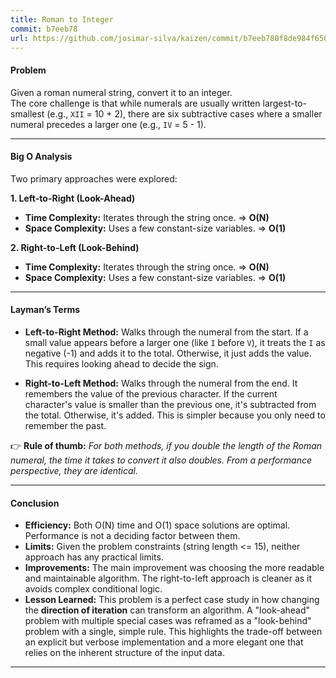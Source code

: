 ```yaml
---
title: Roman to Integer
commit: b7eeb78
url: https://github.com/josimar-silva/kaizen/commit/b7eeb780f8de984f65062f945b2991df45d2c27b
---
```


#### Problem
Given a roman numeral string, convert it to an integer.  
The core challenge is that while numerals are usually written largest-to-smallest (e.g., `XII` = 10 + 2), there are six subtractive cases where a smaller numeral precedes a larger one (e.g., `IV` = 5 - 1).

---

#### Big O Analysis
Two primary approaches were explored:

**1. Left-to-Right (Look-Ahead)**
- **Time Complexity:** Iterates through the string once. ⇒ **O(N)**
- **Space Complexity:** Uses a few constant-size variables. ⇒ **O(1)**

**2. Right-to-Left (Look-Behind)**
- **Time Complexity:** Iterates through the string once. ⇒ **O(N)**
- **Space Complexity:** Uses a few constant-size variables. ⇒ **O(1)**

---

#### Layman’s Terms
- **Left-to-Right Method:** Walks through the numeral from the start. If a small value appears before a larger one (like `I` before `V`), it treats the `I` as negative (-1) and adds it to the total. Otherwise, it just adds the value. This requires looking ahead to decide the sign.

- **Right-to-Left Method:** Walks through the numeral from the end. It remembers the value of the previous character. If the current character's value is smaller than the previous one, it's subtracted from the total. Otherwise, it's added. This is simpler because you only need to remember the past.

👉 **Rule of thumb:** *For both methods, if you double the length of the Roman numeral, the time it takes to convert it also doubles. From a performance perspective, they are identical.*

---

#### Conclusion

- **Efficiency:** Both O(N) time and O(1) space solutions are optimal. Performance is not a deciding factor between them.
- **Limits:** Given the problem constraints (string length <= 15), neither approach has any practical limits.
- **Improvements:** The main improvement was choosing the more readable and maintainable algorithm. The right-to-left approach is cleaner as it avoids complex conditional logic.
- **Lesson Learned:** This problem is a perfect case study in how changing the **direction of iteration** can transform an algorithm. A "look-ahead" problem with multiple special cases was reframed as a "look-behind" problem with a single, simple rule. This highlights the trade-off between an explicit but verbose implementation and a more elegant one that relies on the inherent structure of the input data.

---